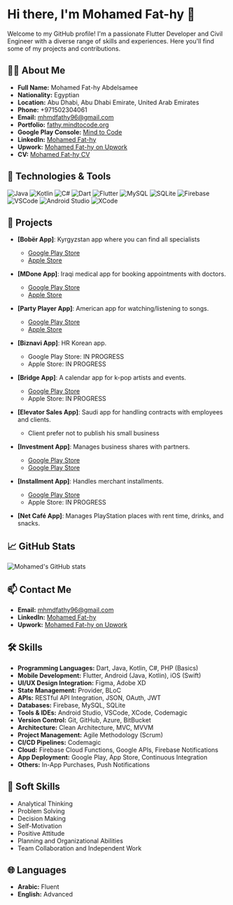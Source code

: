 # Hi there, I'm Mohamed Fat-hy 👋

Welcome to my GitHub profile! I'm a passionate Flutter Developer and Civil Engineer with a diverse range of skills and experiences. Here you'll find some of my projects and contributions.

## 🧑‍💻 About Me

- **Full Name:** Mohamed Fat-hy Abdelsamee
- **Nationality:** Egyptian
- **Location:** Abu Dhabi, Abu Dhabi Emirate, United Arab Emirates
- **Phone:** +971502304061
- **Email:** [mhmdfathy96@gmail.com](mailto:mhmdfathy96@gmail.com)
- **Portfolio:** [fathy.mindtocode.org](http://fathy.mindtocode.org/)
- **Google Play Console:** [Mind to Code](https://play.google.com/store/apps/developer?id=Mind+to+Code)
- **LinkedIn:** [Mohamed Fat-hy](https://www.linkedin.com/in/mohamed-fat-hy-93ab81203/)
- **Upwork:** [Mohamed Fat-hy on Upwork](https://www.upwork.com/freelancers/mofathy96)
- **CV:** [Mohamed Fat-hy CV](https://drive.google.com/file/d/13Xn1x8biFuNnQnIPybM-kno_OMv7yUpV/view)

## 🔧 Technologies & Tools

![Java](https://img.shields.io/badge/-Java-black?style=flat-square&logo=java)
![Kotlin](https://img.shields.io/badge/-Kotlin-black?style=flat-square&logo=kotlin)
![C#](https://img.shields.io/badge/-CSharp-black?style=flat-square&logo=csharp)
![Dart](https://img.shields.io/badge/-Dart-black?style=flat-square&logo=dart)
![Flutter](https://img.shields.io/badge/-Flutter-black?style=flat-square&logo=flutter)
![MySQL](https://img.shields.io/badge/-MySQL-black?style=flat-square&logo=mysql)
![SQLite](https://img.shields.io/badge/-SQLite-black?style=flat-square&logo=sqlite)
![Firebase](https://img.shields.io/badge/-Firebase-black?style=flat-square&logo=firebase)
![VSCode](https://img.shields.io/badge/-VSCode-black?style=flat-square&logo=visual-studio-code)
![Android Studio](https://img.shields.io/badge/-AndroidStudio-black?style=flat-square&logo=android-studio)
![XCode](https://img.shields.io/badge/-XCode-black?style=flat-square&logo=xcode)

## 🚀 Projects

- **[Bobёr App]**: Kyrgyzstan app where you can find all specialists
  - [Google Play Store](https://play.google.com/store/apps/details?id=com.easyliving.bober)
  - [Apple Store](https://apps.apple.com/us/app/mdone/id6511249961)
 
- **[MDone App]**: Iraqi medical app for booking appointments with doctors.
  - [Google Play Store](https://play.google.com/store/apps/details?id=com.pasma.iqdoctor.iqdoctors)
  - [Apple Store](https://apps.apple.com/us/app/mdone/id1591292710)

- **[Party Player App]**: American app for watching/listening to songs. 
  - [Google Play Store](https://play.google.com/store/apps/details?id=pw.powernapps.partyplayer)
  - [Apple Store](https://apps.apple.com/us/app/mdone/id6503223414)

- **[Biznavi App]**: HR Korean app.
  - Google Play Store: IN PROGRESS
  - Apple Store: IN PROGRESS

- **[Bridge App]**: A calendar app for k-pop artists and events.
  - [Google Play Store](https://play.google.com/store/apps/details?id=com.yapoey.bridgeProject&pli=1)
  - Apple Store: IN PROGRESS

- **[Elevator Sales App]**: Saudi app for handling contracts with employees and clients.
  - Client prefer not to publish his small business

- **[Investment App]**: Manages business shares with partners.
  - [Google Play Store](https://play.google.com/store/apps/details?id=com.MindToCode.investment_admin)
  - [Google Play Store](https://play.google.com/store/apps/details?id=com.MindToCode.investment_user)

- **[Installment App]**: Handles merchant installments.
  - [Google Play Store](https://play.google.com/store/apps/details?id=com.MindToCode.installment_project)
  - Apple Store: IN PROGRESS

- **[Net Café App]**: Manages PlayStation places with rent time, drinks, and snacks.

## 📈 GitHub Stats

![Mohamed's GitHub stats](https://github-readme-stats.vercel.app/api?username=mhmdfathy96&show_icons=true&theme=radical)

## 📫 Contact Me

- **Email:** [mhmdfathy96@gmail.com](mailto:mhmdfathy96@gmail.com)
- **LinkedIn:** [Mohamed Fat-hy](https://www.linkedin.com/in/mohamed-fat-hy-93ab81203/)
- **Upwork:** [Mohamed Fat-hy on Upwork](https://www.upwork.com/freelancers/mofathy96)

## 🛠 Skills

- **Programming Languages:** Dart, Java, Kotlin, C#, PHP (Basics)
- **Mobile Development:** Flutter, Android (Java, Kotlin), iOS (Swift)
- **UI/UX Design Integration:** Figma, Adobe XD
- **State Management:** Provider, BLoC
- **APIs:** RESTful API Integration, JSON, OAuth, JWT
- **Databases:** Firebase, MySQL, SQLite
- **Tools & IDEs:** Android Studio, VSCode, XCode, Codemagic
- **Version Control:** Git, GitHub, Azure, BitBucket
- **Architecture:** Clean Architecture, MVC, MVVM
- **Project Management:** Agile Methodology (Scrum)
- **CI/CD Pipelines:** Codemagic
- **Cloud:** Firebase Cloud Functions, Google APIs, Firebase Notifications
- **App Deployment:** Google Play, App Store, Continuous Integration
- **Others:** In-App Purchases, Push Notifications

## 🌟 Soft Skills

- Analytical Thinking
- Problem Solving
- Decision Making
- Self-Motivation
- Positive Attitude
- Planning and Organizational Abilities
- Team Collaboration and Independent Work

## 🌐 Languages

- **Arabic:** Fluent
- **English:** Advanced
